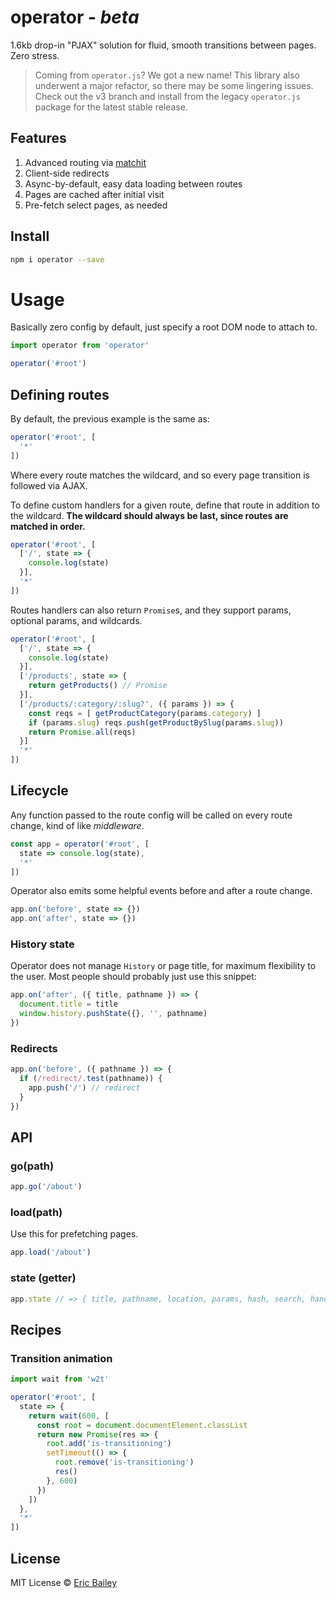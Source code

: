 # operator - *beta*
1.6kb drop-in "PJAX" solution for fluid, smooth transitions between pages. Zero stress.

> Coming from `operator.js`? We got a new name! This library also underwent a
> major refactor, so there may be some lingering issues. Check out the v3 branch
> and install from the legacy `operator.js` package for the latest stable
> release.

## Features
1. Advanced routing via [matchit](https://github.com/lukeed/matchit)
2. Client-side redirects
3. Async-by-default, easy data loading between routes
4. Pages are cached after initial visit
5. Pre-fetch select pages, as needed

## Install
```bash
npm i operator --save
```

# Usage
Basically zero config by default, just specify a root DOM node to attach to.
```javascript
import operator from 'operator'

operator('#root')
```

## Defining routes
By default, the previous example is the same as:
```javascript
operator('#root', [
  '*'
])
```
Where every route matches the wildcard, and so every page transition is followed via
AJAX.

To define custom handlers for a given route, define that route in addition to
the wildcard. **The wildcard should always be last, since routes are matched in
order.**
```javascript
operator('#root', [
  ['/', state => {
    console.log(state)
  }],
  '*'
])
```

Routes handlers can also return `Promise`s, and they support params, optional
params, and wildcards.
```javascript
operator('#root', [
  ['/', state => {
    console.log(state)
  }],
  ['/products', state => {
    return getProducts() // Promise
  }],
  ['/products/:category/:slug?', ({ params }) => {
    const reqs = [ getProductCategory(params.category) ]
    if (params.slug) reqs.push(getProductBySlug(params.slug))
    return Promise.all(reqs)
  }]
  '*'
])
```

## Lifecycle
Any function passed to the route config will be called on every route change,
kind of like *middleware*.
```javascript
const app = operator('#root', [
  state => console.log(state),
  '*'
])
```

Operator also emits some helpful events before and after a route change.
```javascript
app.on('before', state => {})
app.on('after', state => {})
```

### History state
Operator does not manage `History` or page title, for maximum flexibility to the
user. Most people should probably just use this snippet:
```javascript
app.on('after', ({ title, pathname }) => {
  document.title = title
  window.history.pushState({}, '', pathname)
})
```

### Redirects
```javascript
app.on('before', ({ pathname }) => {
  if (/redirect/.test(pathname)) {
    app.push('/') // redirect
  }
})
```

## API
### go(path)
```javascript
app.go('/about')
```

### load(path)
Use this for prefetching pages.
```javascript
app.load('/about')
```

### state (getter)
```javascript
app.state // => { title, pathname, location, params, hash, search, handler }
```

## Recipes

### Transition animation
```javascript
import wait from 'w2t'

operator('#root', [
  state => {
    return wait(600, [
      const root = document.documentElement.classList
      return new Promise(res => {
        root.add('is-transitioning')
        setTimeout(() => {
          root.remove('is-transitioning')
          res()
        }, 600)
      })
    ])
  },
  '*'
])
```

## License
MIT License © [Eric Bailey](https://estrattonbailey.com)
